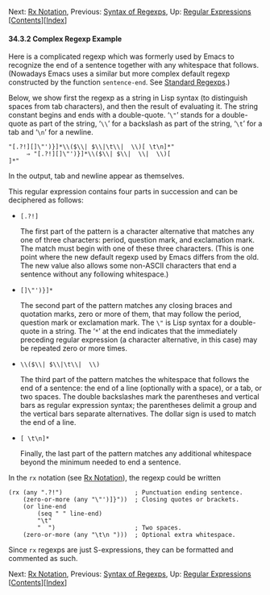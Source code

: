 <!-- This is the GNU Emacs Lisp Reference Manual
corresponding to Emacs version 27.2.

Copyright (C) 1990-1996, 1998-2021 Free Software Foundation,
Inc.

Permission is granted to copy, distribute and/or modify this document
under the terms of the GNU Free Documentation License, Version 1.3 or
any later version published by the Free Software Foundation; with the
Invariant Sections being "GNU General Public License," with the
Front-Cover Texts being "A GNU Manual," and with the Back-Cover
Texts as in (a) below.  A copy of the license is included in the
section entitled "GNU Free Documentation License."

(a) The FSF's Back-Cover Text is: "You have the freedom to copy and
modify this GNU manual.  Buying copies from the FSF supports it in
developing GNU and promoting software freedom." -->

<!-- Created by GNU Texinfo 6.7, http://www.gnu.org/software/texinfo/ -->

Next: [Rx Notation](Rx-Notation.html), Previous: [Syntax of Regexps](Syntax-of-Regexps.html), Up: [Regular Expressions](Regular-Expressions.html)   \[[Contents](index.html#SEC_Contents "Table of contents")]\[[Index](Index.html "Index")]

#### 34.3.2 Complex Regexp Example

Here is a complicated regexp which was formerly used by Emacs to recognize the end of a sentence together with any whitespace that follows. (Nowadays Emacs uses a similar but more complex default regexp constructed by the function `sentence-end`. See [Standard Regexps](Standard-Regexps.html).)

Below, we show first the regexp as a string in Lisp syntax (to distinguish spaces from tab characters), and then the result of evaluating it. The string constant begins and ends with a double-quote. ‘`\"`’ stands for a double-quote as part of the string, ‘`\\`’ for a backslash as part of the string, ‘`\t`’ for a tab and ‘`\n`’ for a newline.

    "[.?!][]\"')}]*\\($\\| $\\|\t\\|  \\)[ \t\n]*"
         ⇒ "[.?!][]\"')}]*\\($\\| $\\|  \\|  \\)[
    ]*"

In the output, tab and newline appear as themselves.

This regular expression contains four parts in succession and can be deciphered as follows:

*   `[.?!]`

    The first part of the pattern is a character alternative that matches any one of three characters: period, question mark, and exclamation mark. The match must begin with one of these three characters. (This is one point where the new default regexp used by Emacs differs from the old. The new value also allows some non-ASCII characters that end a sentence without any following whitespace.)

*   `[]\"')}]*`

    The second part of the pattern matches any closing braces and quotation marks, zero or more of them, that may follow the period, question mark or exclamation mark. The `\"` is Lisp syntax for a double-quote in a string. The ‘`*`’ at the end indicates that the immediately preceding regular expression (a character alternative, in this case) may be repeated zero or more times.

*   `\\($\\| $\\|\t\\|  \\)`

    The third part of the pattern matches the whitespace that follows the end of a sentence: the end of a line (optionally with a space), or a tab, or two spaces. The double backslashes mark the parentheses and vertical bars as regular expression syntax; the parentheses delimit a group and the vertical bars separate alternatives. The dollar sign is used to match the end of a line.

*   `[ \t\n]*`

    Finally, the last part of the pattern matches any additional whitespace beyond the minimum needed to end a sentence.

In the `rx` notation (see [Rx Notation](Rx-Notation.html)), the regexp could be written

    (rx (any ".?!")                    ; Punctuation ending sentence.
        (zero-or-more (any "\"')]}"))  ; Closing quotes or brackets.
        (or line-end
            (seq " " line-end)
            "\t"
            "  ")                      ; Two spaces.
        (zero-or-more (any "\t\n ")))  ; Optional extra whitespace.

Since `rx` regexps are just S-expressions, they can be formatted and commented as such.

Next: [Rx Notation](Rx-Notation.html), Previous: [Syntax of Regexps](Syntax-of-Regexps.html), Up: [Regular Expressions](Regular-Expressions.html)   \[[Contents](index.html#SEC_Contents "Table of contents")]\[[Index](Index.html "Index")]
